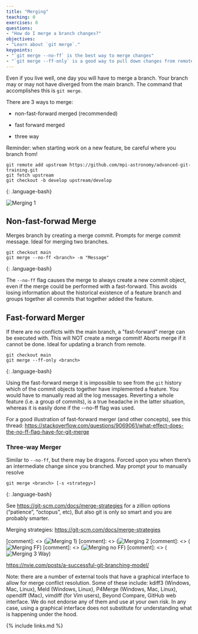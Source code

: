 ```yaml
---
title: "Merging"
teaching: 0
exercises: 0
questions:
- "How do I merge a branch changes?"
objectives:
- "Learn about `git merge`."
keypoints:
- "`git merge --no-ff` is the best way to merge changes"
- "`git merge --ff-only` is a good way to pull down changes from remote"
---
```


Even if you live well, one day you will have to merge a branch. Your branch may or may not have diverged from the main branch. The command that accomplishes this is `git merge`.

There are 3 ways to merge:

- non-fast-forward merged (recommended)

- fast forward merged

- three way

Reminder: when starting work on a new feature, be careful where you branch from!

~~~
git remote add upstream https://github.com/mpi-astronomy/advanced-git-training.git
git fetch upstream
git checkout -b develop upstream/develop
~~~
{: .language-bash}

![Merging 1](../fig/09-merging.png)

## Non-fast-forwad Merge

Merges branch by creating a merge commit. Prompts for merge commit message. Ideal for merging two branches.

~~~
git checkout main
git merge --no-ff <branch> -m "Message"
~~~
{: .language-bash}

The `--no-ff` flag causes the merge to always create a new commit object, even if the merge could be performed with a fast-forward. This avoids losing information about the historical existence of a feature branch and groups together all commits that together added the feature.

## Fast-forward Merger

If there are no conflicts with the main branch, a "fast-forward" merge can be executed with. This will NOT create a merge commit! Aborts merge if it cannot be done.
Ideal for updating a branch from remote.

~~~
git checkout main
git merge --ff-only <branch>
~~~
{: .language-bash}

Using the fast-forward merge it is impossible to see from the `git` history which of the commit objects together have implemented a feature. You would have to manually read all the log messages. Reverting a whole feature (i.e. a group of commits), is a true headache in the latter situation, whereas it is easily done if the --no-ff flag was used.

For a good illustration of fast-forward merger (and other concepts), see this thread: https://stackoverflow.com/questions/9069061/what-effect-does-the-no-ff-flag-have-for-git-merge

### Three-way Merger

Similar to `--no-ff`, but there may be dragons. Forced upon you when there’s an intermediate change since you branched.
May prompt your to manually resolve

~~~
git merge <branch> [-s <strategy>]
~~~
{: .language-bash}

See https://git-scm.com/docs/merge-strategies for a zillion options (“patience”, “octopus”, etc),  But also git is only so smart and you are probably smarter.


Merging strategies: https://git-scm.com/docs/merge-strategies

[comment]: <> (![Merging 1](../fig/09-merging-1.png))
[comment]: <> (![Merging 2](../fig/10-merging-2.png)
[comment]: <> (![Merging FF](../fig/11-merging-ff.png))
[comment]: <> (![Merging no FF](../fig/12-merging-noff.png))
[comment]: <> (![Merging 3 Way](../fig/13-merging-3way.png))

https://nvie.com/posts/a-successful-git-branching-model/

Note: there are a number of external tools that have a graphical interface to allow for merge conflict resolution. Some of these include: kdiff3 (Windows, Mac, Linux), Meld (Windows, Linux), P4Merge (Windows, Mac, Linux),  opendiff (Mac), vimdiff (for Vim users), Beyond Compare, GitHub web interface. We do not endorse any of them and use at your own risk. In any case, using a graphical interface does not substitute for understanding what is happening under the hood.

{% include links.md %}

